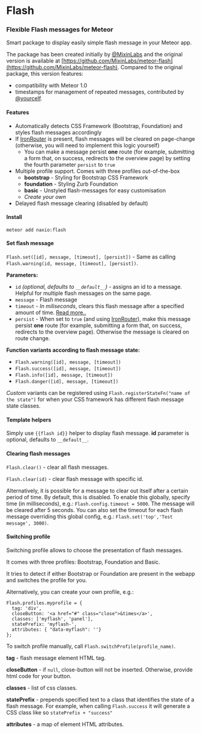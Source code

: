 # Flash

### Flexible Flash messages for Meteor

Smart package to display easily simple flash message in your Meteor app.

The package has been created initially by [@MixinLabs](https://github.com/MixinLabs) and the original version is available at [https://github.com/MixinLabs/meteor-flash](https://github.com/MixinLabs/meteor-flash). Compared to the original package, this version features:

- compatibility with Meteor 1.0
- timestamps for management of repeated messages, contributed by [@yourcelf](https://github.com/yourcelf).


#### Features

- Automatically detects CSS Framework (Bootstrap, Foundation) and styles flash messages accordingly
- If [IronRouter](https://github.com/EventedMind/iron-router) is present, flash messages will be cleared on page-change (otherwise, you will need to implement this logic yourself)
	- You can make a message persist **one** route (for example, submitting a form that, on success, redirects to the overview page) by setting the fourth parameter `persist` to `true`
- Multiple profile support. Comes with three profiles out-of-the-box
	- **bootstrap** - Styling for Bootstrap CSS Framework
	- **foundation** - Styling Zurb Foundation
	- **basic** - Unstyled flash-messages for easy customisation
	- *Create your own*
- Delayed flash message clearing (disabled by default)

#### Install
`meteor add naxio:flash`


#### Set flash message

`Flash.set([id], message, [timeout], [persist])` - Same as calling `Flash.warning(id, message, [timeout], [persist])`.

**Parameters:**

* `id` *(optional, defaults to `__default__`)*  - assigns an id to a message. Helpful for multiple flash messages on the same page.
* `message` - Flash message
* `timeout` - *In miliseconds*, clears this flash message after a specified amount of time. [Read more..](#clearing)
* `persist` - When set to `true` (and using [IronRouter](https://github.com/EventedMind/iron-router)), make this message persist **one** route (for example, submitting a form that, on success, redirects to the overview page). Otherwise the message is cleared on route change.

**Function variants according to flash message state:** 

* `Flash.warning([id], message, [timeout])`
* `Flash.success([id], message, [timeout])`
* `Flash.info([id], message, [timeout])`
* `Flash.danger([id], message, [timeout])`

*Custom* variants can be registered using `Flash.registerStateFn("name of the state")` for when your CSS framework has different flash message state classes.

#### Template helpers

Simply use `{{flash id}}` helper to display flash message. **id** parameter is optional, defaults to `__default__`.

<a name="clearing" id="clearing"></a>
#### Clearing flash messages


`Flash.clear()` - clear all flash messages.

`Flash.clear(id)` - clear flash message with specific id.

Alternatively, it is possible for a message to clear out itself after a certain period of time. By default, this is disabled. To enable this globally, specify time (in milliseconds), e.g.: `Flash.config.timeout = 5000`. The message will be cleared after 5 seconds. You can also set the timeout for each flash message overriding this global config, e.g.: `Flash.set('top','Test message', 3000)`.

#### Switching profile

Switching profile allows to choose the presentation of flash messages.

It comes with three profiles: Bootstrap, Foundation and Basic.

It tries to detect if either Bootstrap or Foundation are present in the webapp and switches the profile for you.

Alternatively, you can create your own profile, e.g.:

    Flash.profiles.myprofile = {
      tag: 'div',
      closeButton: '<a href="#" class="close">&times</a>',
      classes: ['myflash', 'panel'],
      statePrefix: 'myflash-',
      attributes: { "data-myflash": ''}
    };

To switch profile manually, call `Flash.switchProfile(profile_name)`.

**tag** - flash message element HTML tag.

**closeButton** - if `null`, close-button will not be inserted. Otherwise, provide html code for your button.

**classes** - list of css classes.

**statePrefix** - prepends specified text to a class that identifies the state of a flash message. For example, when calling `Flash.success` it will generate a CSS class like so `statePrefix + "success"`

**attributes** - a map of element HTML attributes.
